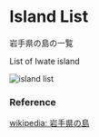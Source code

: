 Island List
===============

岩手県の島の一覧

List of Iwate island

![island list]()

### Reference

[wikipedia: 岩手県の島](https://ja.wikipedia.org/wiki/Category:%E5%B2%A9%E6%89%8B%E7%9C%8C%E3%81%AE%E5%B3%B6)
